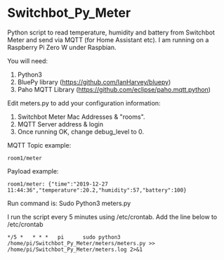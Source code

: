 # Switchbot_Py_Meter
Python script to read temperature, humidity and battery from Switchbot Meter and send via MQTT (for Home Assistant etc). I am running on a Raspberry Pi Zero W under Raspbian.

You will need:
1. Python3
2. BluePy library (https://github.com/IanHarvey/bluepy)
3. Paho MQTT Library (https://github.com/eclipse/paho.mqtt.python)

Edit meters.py to add your configuration information:
1. Switchbot Meter Mac Addresses & "rooms".
2. MQTT Server address & login
3. Once running OK, change debug_level to 0. 

MQTT Topic example:
```
room1/meter
```
Payload example:
```
room1/meter: {"time":"2019-12-27 11:44:36","temperature":20.2,"humidity":57,"battery":100}
```
Run command is: 
Sudo Python3 meters.py

I run the script every 5 minutes using /etc/crontab. Add the line below to /etc/crontab
```
*/5 *   * * *   pi      sudo python3 /home/pi/Switchbot_Py_Meter/meters/meters.py >> /home/pi/Switchbot_Py_Meter/meters.log 2>&1
```
